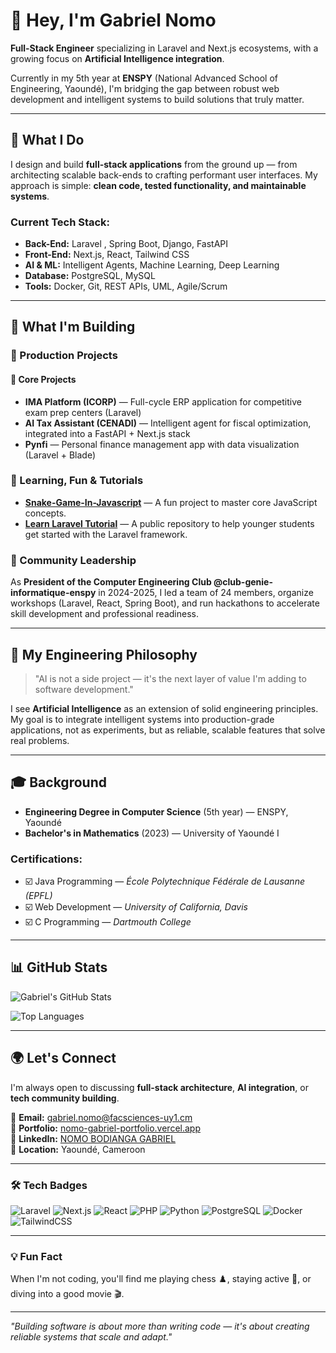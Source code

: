 # 👋 Hey, I'm Gabriel Nomo

**Full-Stack Engineer** specializing in Laravel and Next.js ecosystems, with a growing focus on **Artificial Intelligence integration**.

Currently in my 5th year at **ENSPY** (National Advanced School of Engineering, Yaoundé), I'm bridging the gap between robust web development and intelligent systems to build solutions that truly matter.

---

## 🎯 What I Do

I design and build **full-stack applications** from the ground up — from architecting scalable back-ends to crafting performant user interfaces. My approach is simple: **clean code, tested functionality, and maintainable systems**.

### Current Tech Stack:
- **Back-End:** Laravel , Spring Boot, Django, FastAPI
- **Front-End:** Next.js, React, Tailwind CSS
- **AI & ML:** Intelligent Agents, Machine Learning, Deep Learning
- **Database:** PostgreSQL, MySQL
- **Tools:** Docker, Git, REST APIs, UML, Agile/Scrum

---

## 🚀 What I'm Building

### 🔹 Production Projects
#### 🔹 Core Projects
- **IMA Platform (ICORP)** — Full-cycle ERP application for competitive exam prep centers (Laravel)
- **AI Tax Assistant (CENADI)** — Intelligent agent for fiscal optimization, integrated into a FastAPI + Next.js stack
- **Pynfi** — Personal finance management app with data visualization (Laravel + Blade)

### 🔹 Learning, Fun & Tutorials
- **[Snake-Game-In-Javascript](https://github.com/NOMO-Gabriel/Snake-Game-In-Javascript)** — A fun project to master core JavaScript concepts.
- **[Learn Laravel Tutorial](https://github.com/NOMO-Gabriel/learn-laravel)** — A public repository to help younger students get started with the Laravel framework.


### 🔹 Community Leadership
As **President of the Computer Engineering Club @club-genie-informatique-enspy** in 2024-2025, I led a team of 24 members, organize workshops (Laravel, React, Spring Boot), and run hackathons to accelerate skill development and professional readiness.

---

## 🧠 My Engineering Philosophy

> "AI is not a side project — it's the next layer of value I'm adding to software development."

I see **Artificial Intelligence** as an extension of solid engineering principles. My goal is to integrate intelligent systems into production-grade applications, not as experiments, but as reliable, scalable features that solve real problems.

---

## 🎓 Background

- **Engineering Degree in Computer Science** (5th year) — ENSPY, Yaoundé
- **Bachelor's in Mathematics** (2023) — University of Yaoundé I

### Certifications:
- ☑️ Java Programming — *École Polytechnique Fédérale de Lausanne (EPFL)*
- ☑️ Web Development — *University of California, Davis*
- ☑️ C Programming — *Dartmouth College*

---

## 📊 GitHub Stats

![Gabriel's GitHub Stats](https://github-readme-stats.vercel.app/api?username=NOMO-Gabriel&show_icons=true&theme=dark&count_private=true)

![Top Languages](https://github-readme-stats.vercel.app/api/top-langs/?username=NOMO-Gabriel&layout=compact&theme=dark)

---

## 🌍 Let's Connect

I'm always open to discussing **full-stack architecture**, **AI integration**, or **tech community building**.

📧 **Email:** gabriel.nomo@facsciences-uy1.cm  
🔗 **Portfolio:** [nomo-gabriel-portfolio.vercel.app](https://nomo-gabriel-portfolio.vercel.app)  
💼 **LinkedIn:** [NOMO BODIANGA GABRIEL](https://linkedin.com/in/nomo-bodianga-gabriel)  
📍 **Location:** Yaoundé, Cameroon

---
### 🛠️ Tech Badges

![Laravel](https://img.shields.io/badge/Laravel-FF2D20?style=for-the-badge&logo=laravel&logoColor=white)
![Next.js](https://img.shields.io/badge/Next.js-000000?style=for-the-badge&logo=next.js&logoColor=white)
![React](https://img.shields.io/badge/React-20232A?style=for-the-badge&logo=react&logoColor=61DAFB)
![PHP](https://img.shields.io/badge/PHP-777BB4?style=for-the-badge&logo=php&logoColor=white)
![Python](https://img.shields.io/badge/Python-3776AB?style=for-the-badge&logo=python&logoColor=white)
![PostgreSQL](https://img.shields.io/badge/PostgreSQL-316192?style=for-the-badge&logo=postgresql&logoColor=white)
![Docker](https://img.shields.io/badge/Docker-2496ED?style=for-the-badge&logo=docker&logoColor=white)
![TailwindCSS](https://img.shields.io/badge/Tailwind_CSS-38B2AC?style=for-the-badge&logo=tailwind-css&logoColor=white)

---

### 💡 Fun Fact
When I'm not coding, you'll find me playing chess ♟️, staying active 🏃, or diving into a good movie 🎬.

---

*"Building software is about more than writing code — it's about creating reliable systems that scale and adapt."*
